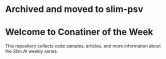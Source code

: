 # Archived and moved to slim-psv

# Welcome to Conatiner of the Week

This repository collects code samples, articles, and more information about the Slim.AI weekly series. 


